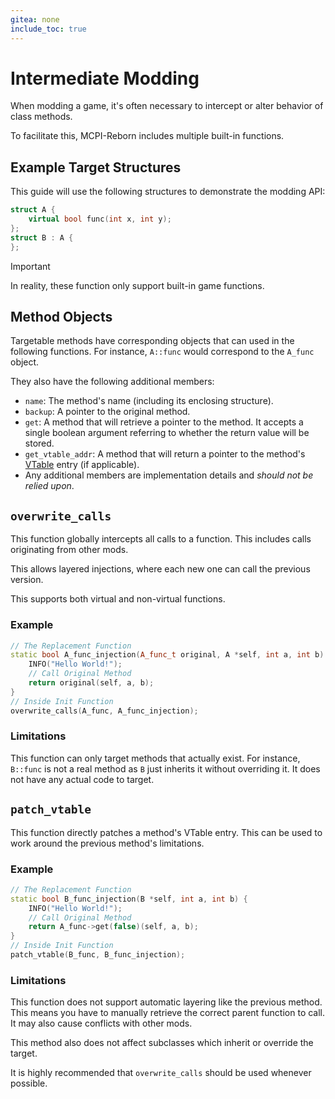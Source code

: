 ```yaml
---
gitea: none
include_toc: true
---
```


# Intermediate Modding
When modding a game, it's often necessary to intercept or alter behavior of class methods.

To facilitate this, MCPI-Reborn includes multiple built-in functions.

## Example Target Structures
This guide will use the following structures to demonstrate the modding API:
```c++
struct A {
    virtual bool func(int x, int y);
};
struct B : A {
};
```

> [!IMPORTANT]
> In reality, these function only support built-in game functions.

## Method Objects
Targetable methods have corresponding objects that can used in the following functions. For instance, `A::func` would correspond to the `A_func` object.

They also have the following additional members:
* `name`: The method's name (including its enclosing structure).
* `backup`: A pointer to the original method.
* `get`: A method that will retrieve a pointer to the method. It accepts a single boolean argument referring to whether the return value will be stored.
* `get_vtable_addr`: A method that will return a pointer to the method's [VTable](https://en.wikipedia.org/wiki/Virtual_method_table?useskin=vector) entry (if applicable).
* Any additional members are implementation details and *should not be relied upon*.

## `overwrite_calls`
This function globally intercepts all calls to a function. This includes calls originating from other mods.

This allows layered injections, where each new one can call the previous version.

This supports both virtual and non-virtual functions.

### Example
```c++
// The Replacement Function
static bool A_func_injection(A_func_t original, A *self, int a, int b) {
    INFO("Hello World!");
    // Call Original Method
    return original(self, a, b);
}
// Inside Init Function
overwrite_calls(A_func, A_func_injection);
```

### Limitations
This function can only target methods that actually exist. For instance, `B::func` is not a real method as `B` just inherits it without overriding it. It does not have any actual code to target.

## `patch_vtable`
This function directly patches a method's VTable entry. This can be used to work around the previous method's limitations.

### Example
```c++
// The Replacement Function
static bool B_func_injection(B *self, int a, int b) {
    INFO("Hello World!");
    // Call Original Method
    return A_func->get(false)(self, a, b);
}
// Inside Init Function
patch_vtable(B_func, B_func_injection);
```

### Limitations
This function does not support automatic layering like the previous method. This means you have to manually retrieve the correct parent function to call. It may also cause conflicts with other mods.

This method also does not affect subclasses which inherit or override the target.

It is highly recommended that `overwrite_calls` should be used whenever possible.